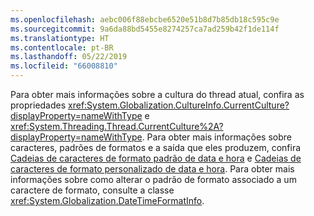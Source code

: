 ```yaml
---
ms.openlocfilehash: aebc006f88ebcbe6520e51b8d7b85db18c595c9e
ms.sourcegitcommit: 9a6da88bd5455e8274257ca7ad259b42f1de114f
ms.translationtype: HT
ms.contentlocale: pt-BR
ms.lasthandoff: 05/22/2019
ms.locfileid: "66008810"
---
```


Para obter mais informações sobre a cultura do thread atual, confira as propriedades <xref:System.Globalization.CultureInfo.CurrentCulture?displayProperty=nameWithType> e <xref:System.Threading.Thread.CurrentCulture%2A?displayProperty=nameWithType>. Para obter mais informações sobre caracteres, padrões de formatos e a saída que eles produzem, confira [Cadeias de caracteres de formato padrão de data e hora](~/docs/standard/base-types/standard-date-and-time-format-strings.md) e [Cadeias de caracteres de formato personalizado de data e hora](~/docs/standard/base-types/custom-date-and-time-format-strings.md). Para obter mais informações sobre como alterar o padrão de formato associado a um caractere de formato, consulte a classe <xref:System.Globalization.DateTimeFormatInfo>.  
